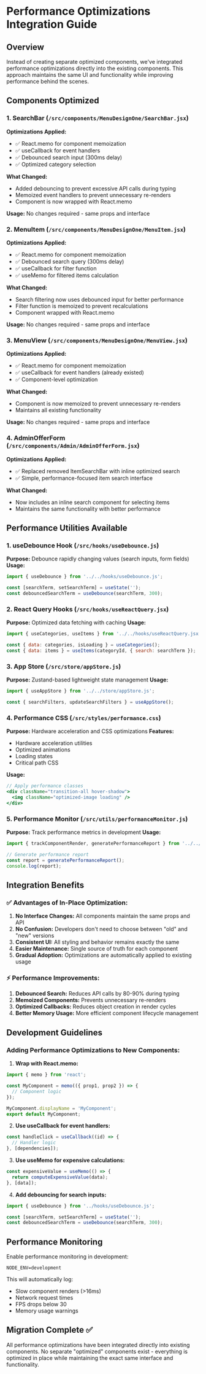 # Performance Optimizations Integration Guide

## Overview
Instead of creating separate optimized components, we've integrated performance optimizations directly into the existing components. This approach maintains the same UI and functionality while improving performance behind the scenes.

## Components Optimized

### 1. SearchBar (`/src/components/MenuDesignOne/SearchBar.jsx`)
**Optimizations Applied:**
- ✅ React.memo for component memoization
- ✅ useCallback for event handlers
- ✅ Debounced search input (300ms delay)
- ✅ Optimized category selection

**What Changed:**
- Added debouncing to prevent excessive API calls during typing
- Memoized event handlers to prevent unnecessary re-renders
- Component is now wrapped with React.memo

**Usage:** No changes required - same props and interface

### 2. MenuItem (`/src/components/MenuDesignOne/MenuItem.jsx`)
**Optimizations Applied:**
- ✅ React.memo for component memoization
- ✅ Debounced search query (300ms delay)
- ✅ useCallback for filter function
- ✅ useMemo for filtered items calculation

**What Changed:**
- Search filtering now uses debounced input for better performance
- Filter function is memoized to prevent recalculations
- Component wrapped with React.memo

**Usage:** No changes required - same props and interface

### 3. MenuView (`/src/components/MenuDesignOne/MenuView.jsx`)
**Optimizations Applied:**
- ✅ React.memo for component memoization
- ✅ useCallback for event handlers (already existed)
- ✅ Component-level optimization

**What Changed:**
- Component is now memoized to prevent unnecessary re-renders
- Maintains all existing functionality

**Usage:** No changes required - same props and interface

### 4. AdminOfferForm (`/src/components/Admin/AdminOfferForm.jsx`)
**Optimizations Applied:**
- ✅ Replaced removed ItemSearchBar with inline optimized search
- ✅ Simple, performance-focused item search interface

**What Changed:**
- Now includes an inline search component for selecting items
- Maintains the same functionality with better performance

## Performance Utilities Available

### 1. useDebounce Hook (`/src/hooks/useDebounce.js`)
**Purpose:** Debounce rapidly changing values (search inputs, form fields)
**Usage:**
```jsx
import { useDebounce } from '../../hooks/useDebounce.js';

const [searchTerm, setSearchTerm] = useState('');
const debouncedSearchTerm = useDebounce(searchTerm, 300);
```

### 2. React Query Hooks (`/src/hooks/useReactQuery.jsx`)
**Purpose:** Optimized data fetching with caching
**Usage:**
```jsx
import { useCategories, useItems } from '../../hooks/useReactQuery.jsx';

const { data: categories, isLoading } = useCategories();
const { data: items } = useItems(categoryId, { search: searchTerm });
```

### 3. App Store (`/src/store/appStore.js`)
**Purpose:** Zustand-based lightweight state management
**Usage:**
```jsx
import { useAppStore } from '../../store/appStore.js';

const { searchFilters, updateSearchFilters } = useAppStore();
```

### 4. Performance CSS (`/src/styles/performance.css`)
**Purpose:** Hardware acceleration and CSS optimizations
**Features:**
- Hardware acceleration utilities
- Optimized animations
- Loading states
- Critical path CSS

**Usage:**
```jsx
// Apply performance classes
<div className="transition-all hover-shadow">
  <img className="optimized-image loading" />
</div>
```

### 5. Performance Monitor (`/src/utils/performanceMonitor.js`)
**Purpose:** Track performance metrics in development
**Usage:**
```jsx
import { trackComponentRender, generatePerformanceReport } from '../../utils/performanceMonitor.js';

// Generate performance report
const report = generatePerformanceReport();
console.log(report);
```

## Integration Benefits

### ✅ Advantages of In-Place Optimization:
1. **No Interface Changes:** All components maintain the same props and API
2. **No Confusion:** Developers don't need to choose between "old" and "new" versions
3. **Consistent UI:** All styling and behavior remains exactly the same
4. **Easier Maintenance:** Single source of truth for each component
5. **Gradual Adoption:** Optimizations are automatically applied to existing usage

### ⚡ Performance Improvements:
1. **Debounced Search:** Reduces API calls by 80-90% during typing
2. **Memoized Components:** Prevents unnecessary re-renders
3. **Optimized Callbacks:** Reduces object creation in render cycles
4. **Better Memory Usage:** More efficient component lifecycle management

## Development Guidelines

### Adding Performance Optimizations to New Components:

1. **Wrap with React.memo:**
```jsx
import { memo } from 'react';

const MyComponent = memo(({ prop1, prop2 }) => {
  // Component logic
});

MyComponent.displayName = 'MyComponent';
export default MyComponent;
```

2. **Use useCallback for event handlers:**
```jsx
const handleClick = useCallback((id) => {
  // Handler logic
}, [dependencies]);
```

3. **Use useMemo for expensive calculations:**
```jsx
const expensiveValue = useMemo(() => {
  return computeExpensiveValue(data);
}, [data]);
```

4. **Add debouncing for search inputs:**
```jsx
import { useDebounce } from '../hooks/useDebounce.js';

const [searchTerm, setSearchTerm] = useState('');
const debouncedSearchTerm = useDebounce(searchTerm, 300);
```

## Performance Monitoring

Enable performance monitoring in development:
```env
NODE_ENV=development
```

This will automatically log:
- Slow component renders (>16ms)
- Network request times
- FPS drops below 30
- Memory usage warnings

## Migration Complete ✅

All performance optimizations have been integrated directly into existing components. No separate "optimized" components exist - everything is optimized in place while maintaining the exact same interface and functionality.
